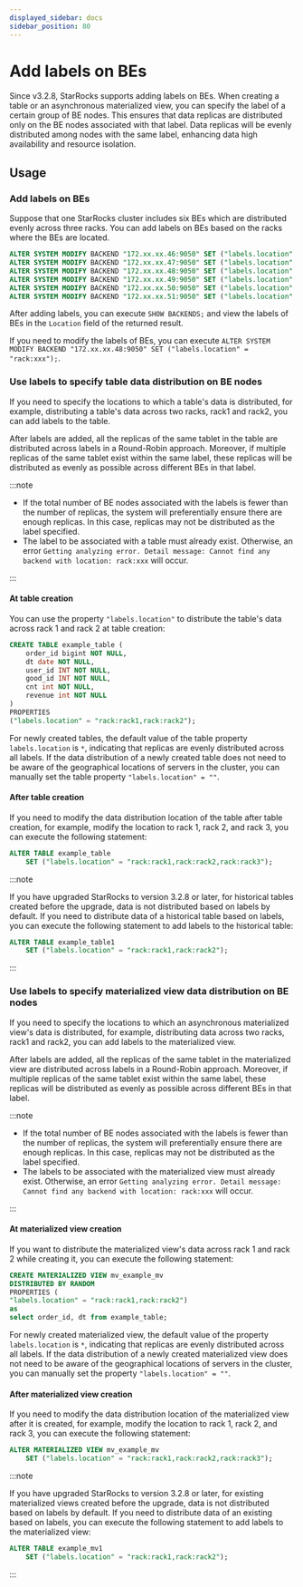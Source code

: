 ```yaml
---
displayed_sidebar: docs
sidebar_position: 80
---
```


# Add labels on BEs

Since v3.2.8, StarRocks supports adding labels on BEs. When creating a table or an asynchronous materialized view, you can specify the label of a certain group of BE nodes. This ensures that data replicas are distributed only on the BE nodes associated with that label. Data replicas will be evenly distributed among nodes with the same label, enhancing data high availability and resource isolation.

## Usage

### Add labels on BEs

Suppose that one StarRocks cluster includes six BEs which are distributed evenly across three racks. You can add labels on BEs based on the racks where the BEs are located.

```SQL
ALTER SYSTEM MODIFY BACKEND "172.xx.xx.46:9050" SET ("labels.location" = "rack:rack1");
ALTER SYSTEM MODIFY BACKEND "172.xx.xx.47:9050" SET ("labels.location" = "rack:rack1");
ALTER SYSTEM MODIFY BACKEND "172.xx.xx.48:9050" SET ("labels.location" = "rack:rack2");
ALTER SYSTEM MODIFY BACKEND "172.xx.xx.49:9050" SET ("labels.location" = "rack:rack2");
ALTER SYSTEM MODIFY BACKEND "172.xx.xx.50:9050" SET ("labels.location" = "rack:rack3");
ALTER SYSTEM MODIFY BACKEND "172.xx.xx.51:9050" SET ("labels.location" = "rack:rack3");
```

After adding labels, you can execute `SHOW BACKENDS;` and view the labels of BEs in the `Location` field of the returned result.

If you need to modify the labels of BEs, you can execute `ALTER SYSTEM MODIFY BACKEND "172.xx.xx.48:9050" SET ("labels.location" = "rack:xxx");`.

### Use labels to specify table data distribution on BE nodes

If you need to specify the locations to which a table's data is distributed, for example, distributing a table's data across two racks, rack1 and rack2, you can add labels to the table.

After labels are added, all the replicas of the same tablet in the table are distributed across labels in a Round-Robin approach. Moreover, if multiple replicas of the same tablet exist within the same label, these replicas will be distributed as evenly as possible across different BEs in that label.

:::note

- If the total number of BE nodes associated with the labels is fewer than the number of replicas, the system will preferentially ensure there are enough replicas. In this case, replicas may not be distributed as the label specified.
- The label to be associated with a table must already exist. Otherwise, an error `Getting analyzing error. Detail message: Cannot find any backend with location: rack:xxx` will occur.

:::

#### At table creation

You can use the property `"labels.location"` to distribute the table's data across rack 1 and rack 2 at table creation:

```SQL
CREATE TABLE example_table (
    order_id bigint NOT NULL,
    dt date NOT NULL,
    user_id INT NOT NULL,
    good_id INT NOT NULL,
    cnt int NOT NULL,
    revenue int NOT NULL
)
PROPERTIES
("labels.location" = "rack:rack1,rack:rack2");
```

For newly created tables, the default value of the table property `labels.location` is `*`, indicating that replicas are evenly distributed across all labels. If the data distribution of a newly created table does not need to be aware of the geographical locations of servers in the cluster, you can manually set the table property `"labels.location" = ""`.

#### After table creation

If you need to modify the data distribution location of the table after table creation, for example, modify the location to rack 1, rack 2, and rack 3, you can execute the following statement:

```SQL
ALTER TABLE example_table
    SET ("labels.location" = "rack:rack1,rack:rack2,rack:rack3");
```

:::note

If you have upgraded StarRocks to version 3.2.8 or later, for historical tables created before the upgrade, data is not distributed based on labels by default.  If you need to distribute data of a historical table based on labels, you can execute the following statement to add labels to the historical table:

```SQL
ALTER TABLE example_table1
    SET ("labels.location" = "rack:rack1,rack:rack2");
```

:::

### Use labels to specify materialized view data distribution on BE nodes

If you need to specify the locations to which an asynchronous materialized view's data is distributed, for example, distributing data across two racks, rack1 and rack2, you can add labels to the materialized view.

After labels are added, all the replicas of the same tablet in the materialized view are distributed across labels in a Round-Robin approach. Moreover, if multiple replicas of the same tablet exist within the same label, these replicas will be distributed as evenly as possible across different BEs in that label.

:::note

- If the total number of BE nodes associated with the labels is fewer than the number of replicas, the system will preferentially ensure there are enough replicas. In this case, replicas may not be distributed as the label specified.
- The labels to be associated with the materialized view must already exist. Otherwise, an error `Getting analyzing error. Detail message: Cannot find any backend with location: rack:xxx` will occur.

:::

#### At materialized view creation

If you want to distribute the materialized view's data across rack 1 and rack 2 while creating it, you can execute the following statement:

```SQL
CREATE MATERIALIZED VIEW mv_example_mv
DISTRIBUTED BY RANDOM
PROPERTIES (
"labels.location" = "rack:rack1,rack:rack2")
as 
select order_id, dt from example_table;
```

For newly created materialized view, the default value of the property `labels.location` is `*`, indicating that replicas are evenly distributed across all labels. If the data distribution of a newly created materialized view does not need to be aware of the geographical locations of servers in the cluster, you can manually set the property `"labels.location" = ""`.

#### After materialized view creation

If you need to modify the data distribution location of the materialized view after it is created, for example, modify the location to rack 1, rack 2, and rack 3, you can execute the following statement:

```SQL
ALTER MATERIALIZED VIEW mv_example_mv
    SET ("labels.location" = "rack:rack1,rack:rack2,rack:rack3");
```

:::note

If you have upgraded StarRocks to version 3.2.8 or later, for existing materialized views created before the upgrade, data is not distributed based on labels by default.  If you need to distribute data of an existing based on labels, you can execute the following statement to add labels to the materialized view:

```SQL
ALTER TABLE example_mv1
    SET ("labels.location" = "rack:rack1,rack:rack2");
```

:::

